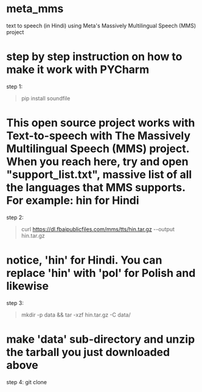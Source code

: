 # meta_mms
text to speech (in Hindi) using Meta's Massively Multilingual Speech (MMS) project

# step by step instruction on how to make it work with PYCharm

step 1: 
> pip install soundfile 
# This open source project works with Text-to-speech with The Massively Multilingual Speech (MMS) project. When you reach here, try and open "support_list.txt", massive list of all the languages that MMS supports. For example: hin for Hindi
step 2:
> curl https://dl.fbaipublicfiles.com/mms/tts/hin.tar.gz --output hin.tar.gz 
# notice, 'hin' for Hindi. You can replace 'hin' with 'pol' for Polish and likewise
step 3:
> mkdir -p data && tar -xzf hin.tar.gz -C data/   
# make 'data' sub-directory and unzip the tarball you just downloaded above
step 4:
git clone 

